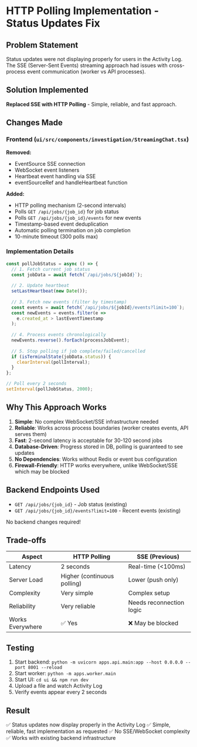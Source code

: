 # HTTP Polling Implementation - Status Updates Fix

## Problem Statement
Status updates were not displaying properly for users in the Activity Log. The SSE (Server-Sent Events) streaming approach had issues with cross-process event communication (worker vs API processes).

## Solution Implemented
**Replaced SSE with HTTP Polling** - Simple, reliable, and fast approach.

## Changes Made

### Frontend (`ui/src/components/investigation/StreamingChat.tsx`)

**Removed:**
- EventSource SSE connection
- WebSocket event listeners
- Heartbeat event handling via SSE
- eventSourceRef and handleHeartbeat function

**Added:**
- HTTP polling mechanism (2-second intervals)
- Polls `GET /api/jobs/{job_id}` for job status
- Polls `GET /api/jobs/{job_id}/events` for new events
- Timestamp-based event deduplication
- Automatic polling termination on job completion
- 10-minute timeout (300 polls max)

### Implementation Details

```typescript
const pollJobStatus = async () => {
  // 1. Fetch current job status
  const jobData = await fetch(`/api/jobs/${jobId}`);
  
  // 2. Update heartbeat
  setLastHeartbeat(new Date());
  
  // 3. Fetch new events (filter by timestamp)
  const events = await fetch(`/api/jobs/${jobId}/events?limit=100`);
  const newEvents = events.filter(e => 
    e.created_at > lastEventTimestamp
  );
  
  // 4. Process events chronologically
  newEvents.reverse().forEach(processJobEvent);
  
  // 5. Stop polling if job complete/failed/cancelled
  if (isTerminalState(jobData.status)) {
    clearInterval(pollInterval);
  }
};

// Poll every 2 seconds
setInterval(pollJobStatus, 2000);
```

## Why This Approach Works

1. **Simple**: No complex WebSocket/SSE infrastructure needed
2. **Reliable**: Works across process boundaries (worker creates events, API serves them)
3. **Fast**: 2-second latency is acceptable for 30-120 second jobs
4. **Database-Driven**: Progress stored in DB, polling is guaranteed to see updates
5. **No Dependencies**: Works without Redis or event bus configuration
6. **Firewall-Friendly**: HTTP works everywhere, unlike WebSocket/SSE which may be blocked

## Backend Endpoints Used

- `GET /api/jobs/{job_id}` - Job status (existing)
- `GET /api/jobs/{job_id}/events?limit=100` - Recent events (existing)

No backend changes required! 

## Trade-offs

| Aspect | HTTP Polling | SSE (Previous) |
|--------|-------------|----------------|
| Latency | 2 seconds | Real-time (<100ms) |
| Server Load | Higher (continuous polling) | Lower (push only) |
| Complexity | Very simple | Complex setup |
| Reliability | Very reliable | Needs reconnection logic |
| Works Everywhere | ✅ Yes | ❌ May be blocked |

## Testing

1. Start backend: `python -m uvicorn apps.api.main:app --host 0.0.0.0 --port 8001 --reload`
2. Start worker: `python -m apps.worker.main`
3. Start UI: `cd ui && npm run dev`
4. Upload a file and watch Activity Log
5. Verify events appear every 2 seconds

## Result
✅ Status updates now display properly in the Activity Log
✅ Simple, reliable, fast implementation as requested
✅ No SSE/WebSocket complexity
✅ Works with existing backend infrastructure
